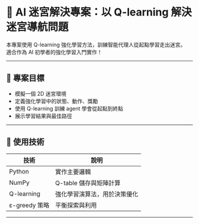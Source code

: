 # 🧠 AI 迷宮解決專案：以 Q-learning 解決迷宮導航問題

本專案使用 Q-learning 強化學習方法，訓練智能代理人從起點學習走出迷宮。  
適合作為 AI 初學者的強化學習入門實作！

---

## 📌 專案目標

- 模擬一個 2D 迷宮環境
- 定義強化學習中的狀態、動作、獎勵
- 使用 Q-learning 訓練 agent 學會從起點到終點
- 展示學習結果與最佳路徑

---

## 🧠 使用技術

| 技術 | 說明 |
|------|------|
| Python | 實作主要邏輯 |
| NumPy | Q-table 儲存與矩陣計算 |
| Q-learning | 強化學習演算法，用於決策優化 |
| ε-greedy 策略 | 平衡探索與利用 |

---
